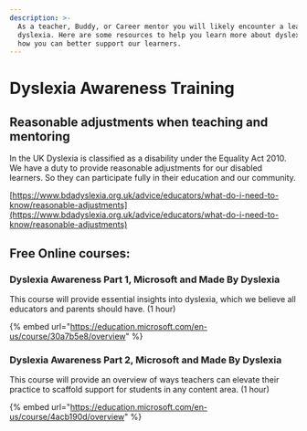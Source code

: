 ```yaml
---
description: >-
  As a teacher, Buddy, or Career mentor you will likely encounter a learner with
  dyslexia. Here are some resources to help you learn more about dyslexia and
  how you can better support our learners.
---
```


# Dyslexia Awareness Training

## Reasonable adjustments when teaching and mentoring

In the UK Dyslexia is classified as a disability under the Equality Act 2010. We have a duty to provide reasonable adjustments for our disabled learners. So they can participate fully in their education and our community.

[https://www.bdadyslexia.org.uk/advice/educators/what-do-i-need-to-know/reasonable-adjustments](https://www.bdadyslexia.org.uk/advice/educators/what-do-i-need-to-know/reasonable-adjustments)

## Free Online courses:

### Dyslexia Awareness Part 1, Microsoft and Made By Dyslexia

This course will provide essential insights into dyslexia, which we believe all educators and parents should have. \(1 hour\)

{% embed url="https://education.microsoft.com/en-us/course/30a7b5e8/overview" %}

### Dyslexia Awareness Part 2, Microsoft and Made By Dyslexia 

This course will provide an overview of ways teachers can elevate their practice to scaffold support for students in any content area. \(1 hour\) 

{% embed url="https://education.microsoft.com/en-us/course/4acb190d/overview" %}



